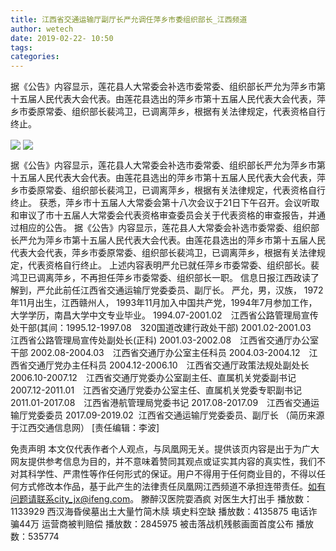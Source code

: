 ```yaml
---
title: 江西省交通运输厅副厅长严允调任萍乡市委组织部长_江西频道
author: wetech
date: 2019-02-22- 10:50
tags: 
categories: 
---
```

据《公告》内容显示，莲花县人大常委会补选市委常委、组织部长严允为萍乡市第十五届人民代表大会代表。由莲花县选出的萍乡市第十五届人民代表大会代表，萍乡市委原常委、组织部长裴鸿卫，已调离萍乡，根据有关法律规定，代表资格自行终止。
<!-- more -->
                
<img align="center" border="0" src="http://p3.ifengimg.com/a/2019_08/52643a2e847adb9_size71_w425_h626.jpg" />
                
<img align="center" border="0" src="http://p2.ifengimg.com/a/2016/0810/204c433878d5cf9size1_w16_h16.png" />
                
            
据《公告》内容显示，莲花县人大常委会补选市委常委、组织部长严允为萍乡市第十五届人民代表大会代表。由莲花县选出的萍乡市第十五届人民代表大会代表，萍乡市委原常委、组织部长裴鸿卫，已调离萍乡，根据有关法律规定，代表资格自行终止。
获悉，萍乡市十五届人大常委会第十八次会议于21日下午召开。会议听取和审议了市十五届人大常委会代表资格审查委员会关于代表资格的审查报告，并通过相应的公告。
据《公告》内容显示，莲花县人大常委会补选市委常委、组织部长严允为萍乡市第十五届人民代表大会代表。由莲花县选出的萍乡市第十五届人民代表大会代表，萍乡市委原常委、组织部长裴鸿卫，已调离萍乡，根据有关法律规定，代表资格自行终止。
上述内容表明严允已就任萍乡市委常委、组织部长。裴鸿卫已调离萍乡，不再担任萍乡市委常委、组织部长一职。
信息日报江西政读了解到，严允此前任江西省交通运输厅党委委员、副厅长。
严允，男，汉族， 1972年11月出生，江西赣州人， 1993年11月加入中国共产党，1994年7月参加工作，大学学历，南昌大学中文专业毕业。
1994.07-2001.02　江西省公路管理局宣传处干部(其间：1995.12-1997.08　320国道改建行政处干部)
2001.02-2001.03　江西省公路管理局宣传处副处长(正科)
2001.03-2002.08　江西省交通厅办公室干部
2002.08-2004.03　江西省交通厅办公室主任科员
2004.03-2004.12　江西省交通厅党办主任科员
2004.12-2006.10　江西省交通厅政策法规处副处长
2006.10-2007.12　江西省交通厅党委办公室副主任、直属机关党委副书记
2007.12-2011.01　江西省交通厅党委办公室主任、直属机关党委专职副书记
2011.01-2017.08　江西省港航管理局党委书记
2017.08-2017.09　江西省交通运输厅党委委员
2017.09-2019.02  江西省交通运输厅党委委员、副厅长
（简历来源于江西交通信息网）
[责任编辑：李波]
            
免责声明
本文仅代表作者个人观点，与凤凰网无关。提供该页内容是出于为广大网友提供参考信息为目的，并不意味着赞同其观点或证实其内容的真实性，我们不对其科学性、严肃性等作任何形式的保证。用户不得用于任何商业目的，不得以任何方式修改本作品，基于此产生的法律责任凤凰网江西频道不承担连带责任。如有问题请联系city_jx@ifeng.com。
滕醉汉医院耍酒疯 对医生大打出手
播放数：1133929
西汉海昏侯墓出土大量竹简木牍 填史料空缺
播放数：4135875
电话诈骗44万 运营商被判赔偿
播放数：2845975
被击落战机残骸画面首度公布
播放数：535774
